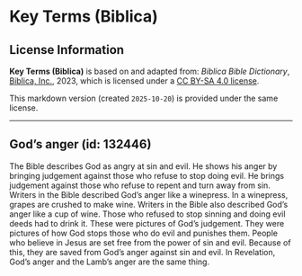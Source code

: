 # Key Terms (Biblica)

## License Information

**Key Terms (Biblica)** is based on and adapted from: _Biblica Bible Dictionary_, [Biblica, Inc.](https://www.biblica.com/), 2023, which is licensed under a [CC BY-SA 4.0 license](https://creativecommons.org/licenses/by-sa/4.0/legalcode.en).

This markdown version (created `2025-10-20`) is provided under the same license.



--------------------------------

## God’s anger (id: 132446)

The Bible describes God as angry at sin and evil. He shows his anger by bringing judgement against those who refuse to stop doing evil. He brings judgement against those who refuse to repent and turn away from sin. Writers in the Bible described God’s anger like a winepress. In a winepress, grapes are crushed to make wine. Writers in the Bible also described God’s anger like a cup of wine. Those who refused to stop sinning and doing evil deeds had to drink it. These were pictures of God’s judgement. They were pictures of how God stops those who do evil and punishes them. People who believe in Jesus are set free from the power of sin and evil. Because of this, they are saved from God’s anger against sin and evil. In Revelation, God’s anger and the Lamb’s anger are the same thing.


